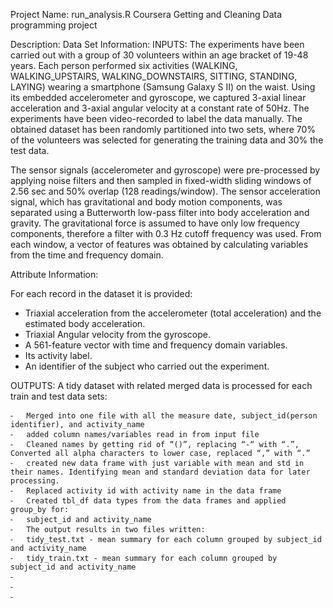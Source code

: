 Project Name: run_analysis.R
Coursera Getting and Cleaning Data programming project


Description:
Data Set Information:
INPUTS:
The experiments have been carried out with a group of 30 volunteers within an age bracket of 19-48 years. Each person performed six activities (WALKING, WALKING_UPSTAIRS, WALKING_DOWNSTAIRS, SITTING, STANDING, LAYING) wearing a smartphone (Samsung Galaxy S II) on the waist. Using its embedded accelerometer and gyroscope, we captured 3-axial linear acceleration and 3-axial angular velocity at a constant rate of 50Hz. The experiments have been video-recorded to label the data manually. The obtained dataset has been randomly partitioned into two sets, where 70% of the volunteers was selected for generating the training data and 30% the test data. 

The sensor signals (accelerometer and gyroscope) were pre-processed by applying noise filters and then sampled in fixed-width sliding windows of 2.56 sec and 50% overlap (128 readings/window). The sensor acceleration signal, which has gravitational and body motion components, was separated using a Butterworth low-pass filter into body acceleration and gravity. The gravitational force is assumed to have only low frequency components, therefore a filter with 0.3 Hz cutoff frequency was used. From each window, a vector of features was obtained by calculating variables from the time and frequency domain.


Attribute Information:

For each record in the dataset it is provided: 
- Triaxial acceleration from the accelerometer (total acceleration) and the estimated body acceleration. 
- Triaxial Angular velocity from the gyroscope. 
- A 561-feature vector with time and frequency domain variables. 
- Its activity label. 
- An identifier of the subject who carried out the experiment.

OUTPUTS:
A tidy dataset with related merged data is processed for each train and test data sets:
	
	⁃	Merged into one file with all the measure date, subject_id(person identifier), and activity_name
	⁃	added column names/variables read in from input file
	⁃	Cleaned names by getting rid of “()”, replacing “-“ with “.”, Converted all alpha characters to lower case, replaced “,” with “.”
	⁃	created new data frame with just variable with mean and std in their names. Identifying mean and standard deviation data for later processing.
	⁃	Replaced activity id with activity name in the data frame
	⁃	Created tbl_df data types from the data frames and applied group_by for:
	⁃	subject_id and activity_name
	⁃	The output results in two files written:
	⁃	tidy_test.txt - mean summary for each column grouped by subject_id and activity_name
	⁃	tidy_train.txt - mean summary for each column grouped by subject_id and activity_name
	⁃	
	⁃	
	⁃		
